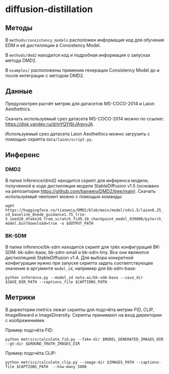 # diffusion-distillation

## Методы

В `methods/consistency_models` расположен информация код для обучения EDM и её дистилляции в Consistency Model.

В `methods/dmd2` находится код и подробная информация о запусках метода DMD2.

В `examples/` расположены примении генерации Consistency Model до и после интеграции с методом DMD2.

## Данные

Предусмотрен расчёт метрик для датасетов MS-COCO-2014 и Laion Aesthethics.

Скачать используемый срез датасета MS-COCO-2014 можно по ссылке: https://disk.yandex.ru/d/mYQYI6rJAgvyJA.

Используемый срез датасета Laion Aesthethics можно загрузить с помощью скрипта `data/laion/script.py`.

## Инференс

### DMD2

В папке inference/dmd2 находится скрипт для инференса модели, полученной в ходе дистилляции модели StableDiffusion v1.5 (основано на репозитории https://github.com/tianweiy/DMD2/tree/main). Скачать используемый чекпоинт можно с помощью команды:

`wget https://huggingface.co/tianweiy/DMD2/blob/main/model/sdv1.5/laion6.25_sd_baseline_8node_guidance1.75_lr1e-5_seed10_dfake10_from_scratch_fid9.28_checkpoint_model_039000/pytorch_model.bin?download=true -o $OUTPUT_PATH`

### BK-SDM

В папке inference/bk-sdm находится скрипт для трёх конфигураций BK-SDM: bk-sdm-base, bk-sdm-small и bk-sdm-tiny. Все они являются дистилляцией StableDiffusion v1.4. Для выбора конкретной конфигурации нужно при запуске скрипта задать соответствующее значение в аргументе `model_id`, например для bk-sdm-base:

`python inference.py --model_id nota-ai/bk-sdm-base --save_dir $SAVE_DIR_PATH --captions_file $CAPTIONS_PATH`

## Метрики

В директории metrics лежат скрипты для подсчёта метрик FID, CLIP, ImageReward и ImageDiversity. Скрипты принимают на вход директории с изображениями.

Пример подсчёта FID:

`python metrics/calculate_fid.py --fake-dir $MODEL_GENERATED_IMAGES_DIR --gt-dir $GROUND_TRUTH_IMAGES_DIR`

Пример подсчёта CLIP:

`python metrics/calculate_clip.py --image-dir $IMAGES_PATH --captions-file $CAPTIONS_PATH  --how-many 5000`